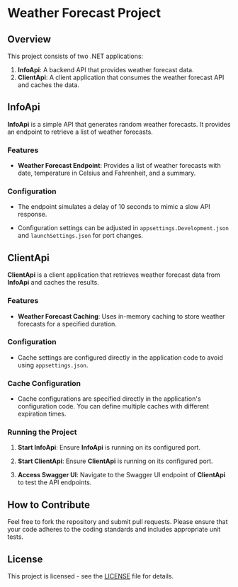 # Weather Forecast Project

## Overview

This project consists of two .NET applications:

1. **InfoApi**: A backend API that provides weather forecast data.
2. **ClientApi**: A client application that consumes the weather forecast API and caches the data.

## InfoApi

**InfoApi** is a simple API that generates random weather forecasts. It provides an endpoint to retrieve a list of weather forecasts.

### Features

- **Weather Forecast Endpoint**: Provides a list of weather forecasts with date, temperature in Celsius and Fahrenheit, and a summary.

### Configuration

- The endpoint simulates a delay of 10 seconds to mimic a slow API response.

- Configuration settings can be adjusted in `appsettings.Development.json` and `launchSettings.json` for port changes.

## ClientApi

**ClientApi** is a client application that retrieves weather forecast data from **InfoApi** and caches the results.

### Features

- **Weather Forecast Caching**: Uses in-memory caching to store weather forecasts for a specified duration.

### Configuration

- Cache settings are configured directly in the application code to avoid using `appsettings.json`.

### Cache Configuration

- Cache configurations are specified directly in the application's configuration code. You can define multiple caches with different expiration times.

### Running the Project

1. **Start InfoApi**: Ensure **InfoApi** is running on its configured port.

2. **Start ClientApi**: Ensure **ClientApi** is running on its configured port.

3. **Access Swagger UI**: Navigate to the Swagger UI endpoint of **ClientApi** to test the API endpoints.

## How to Contribute

Feel free to fork the repository and submit pull requests. Please ensure that your code adheres to the coding standards and includes appropriate unit tests.

## License

This project is licensed - see the [LICENSE](LICENSE) file for details.
